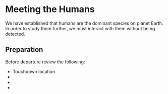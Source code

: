 # Meeting the Humans 
We have established that humans are the dominant species on planet Earth. 
In order to study them further, we must interact with them without being detected.

## Preparation
Before departure review the following:

- Touchdown location
-
-
-

